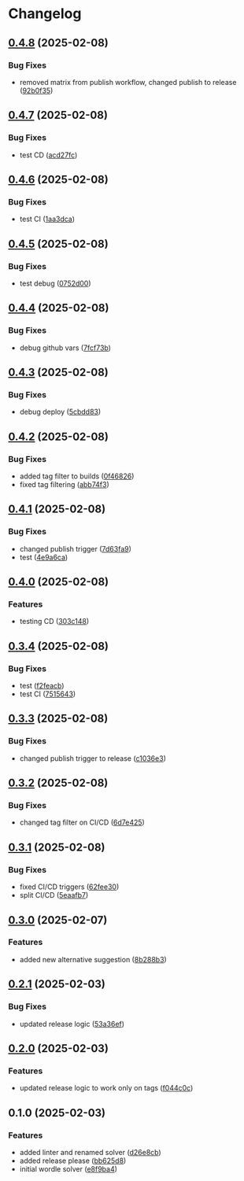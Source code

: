 # Changelog

## [0.4.8](https://github.com/fmakdemir/fwordlesolver/compare/v0.4.7...v0.4.8) (2025-02-08)


### Bug Fixes

* removed matrix from publish workflow, changed publish to release ([92b0f35](https://github.com/fmakdemir/fwordlesolver/commit/92b0f35b103dd7df3a5ca9a8b6f386051dec6a3c))

## [0.4.7](https://github.com/fmakdemir/fwordlesolver/compare/v0.4.6...v0.4.7) (2025-02-08)


### Bug Fixes

* test CD ([acd27fc](https://github.com/fmakdemir/fwordlesolver/commit/acd27fcbc3100ed7009c65baafe9c9637cb20229))

## [0.4.6](https://github.com/fmakdemir/fwordlesolver/compare/v0.4.5...v0.4.6) (2025-02-08)


### Bug Fixes

* test CI ([1aa3dca](https://github.com/fmakdemir/fwordlesolver/commit/1aa3dca766e510c65c433d1853cbd91351d80fb8))

## [0.4.5](https://github.com/fmakdemir/fwordlesolver/compare/v0.4.4...v0.4.5) (2025-02-08)


### Bug Fixes

* test debug ([0752d00](https://github.com/fmakdemir/fwordlesolver/commit/0752d001df5fc39c549530dc76e770a8270c4f0e))

## [0.4.4](https://github.com/fmakdemir/fwordlesolver/compare/v0.4.3...v0.4.4) (2025-02-08)


### Bug Fixes

* debug github vars ([7fcf73b](https://github.com/fmakdemir/fwordlesolver/commit/7fcf73bae2ad73b722d4edb064520311b706c28a))

## [0.4.3](https://github.com/fmakdemir/fwordlesolver/compare/v0.4.2...v0.4.3) (2025-02-08)


### Bug Fixes

* debug deploy ([5cbdd83](https://github.com/fmakdemir/fwordlesolver/commit/5cbdd832ba50082118742961322fa61db2888e40))

## [0.4.2](https://github.com/fmakdemir/fwordlesolver/compare/v0.4.1...v0.4.2) (2025-02-08)


### Bug Fixes

* added tag filter to builds ([0f46826](https://github.com/fmakdemir/fwordlesolver/commit/0f468266b6b396112fc7a836f92f60f5c7d65418))
* fixed tag filtering ([abb74f3](https://github.com/fmakdemir/fwordlesolver/commit/abb74f31f804591227fc2a8b2a8c152760d2d29a))

## [0.4.1](https://github.com/fmakdemir/fwordlesolver/compare/v0.4.0...v0.4.1) (2025-02-08)


### Bug Fixes

* changed publish trigger ([7d63fa9](https://github.com/fmakdemir/fwordlesolver/commit/7d63fa9ece17efb7627fb38b45d2bfb4c982c37b))
* test ([4e9a6ca](https://github.com/fmakdemir/fwordlesolver/commit/4e9a6cab9d8bdbab0841c4329c13fceb076e4b0f))

## [0.4.0](https://github.com/fmakdemir/fwordlesolver/compare/v0.3.4...v0.4.0) (2025-02-08)


### Features

* testing CD ([303c148](https://github.com/fmakdemir/fwordlesolver/commit/303c148fa0162a52e7be779e52c4b75b75a20a9e))

## [0.3.4](https://github.com/fmakdemir/fwordlesolver/compare/v0.3.3...v0.3.4) (2025-02-08)


### Bug Fixes

* test ([f2feacb](https://github.com/fmakdemir/fwordlesolver/commit/f2feacb855ee0c84c24973dad33864fb7989e391))
* test CI ([7515643](https://github.com/fmakdemir/fwordlesolver/commit/7515643880bcc51bb0a640f546a112fc950c8217))

## [0.3.3](https://github.com/fmakdemir/fwordlesolver/compare/v0.3.2...v0.3.3) (2025-02-08)


### Bug Fixes

* changed publish trigger to release ([c1036e3](https://github.com/fmakdemir/fwordlesolver/commit/c1036e3b5ad11b6dcd62cb0ce178ae5825458801))

## [0.3.2](https://github.com/fmakdemir/fwordlesolver/compare/v0.3.1...v0.3.2) (2025-02-08)


### Bug Fixes

* changed tag filter on CI/CD ([6d7e425](https://github.com/fmakdemir/fwordlesolver/commit/6d7e42589065a10cb4eec08b198328fb192bc13d))

## [0.3.1](https://github.com/fmakdemir/fwordlesolver/compare/v0.3.0...v0.3.1) (2025-02-08)


### Bug Fixes

* fixed CI/CD triggers ([62fee30](https://github.com/fmakdemir/fwordlesolver/commit/62fee30bad919d9ef1255a25f72833193ea17115))
* split CI/CD ([5eaafb7](https://github.com/fmakdemir/fwordlesolver/commit/5eaafb71abcc7eccff3cc67f28fbcb4075f36e9f))

## [0.3.0](https://github.com/fmakdemir/fwordlesolver/compare/v0.2.1...v0.3.0) (2025-02-07)


### Features

* added new alternative suggestion ([8b288b3](https://github.com/fmakdemir/fwordlesolver/commit/8b288b30a332ae6ba52bf6e0391112e7ca03b423))

## [0.2.1](https://github.com/fmakdemir/fwordlesolver/compare/v0.2.0...v0.2.1) (2025-02-03)


### Bug Fixes

* updated release logic ([53a36ef](https://github.com/fmakdemir/fwordlesolver/commit/53a36ef772040a43dba385791bac0eb739f15414))

## [0.2.0](https://github.com/fmakdemir/fwordlesolver/compare/v0.1.0...v0.2.0) (2025-02-03)


### Features

* updated release logic to work only on tags ([f044c0c](https://github.com/fmakdemir/fwordlesolver/commit/f044c0c181df1fb61866b66355928dc0ed29a1e1))

## 0.1.0 (2025-02-03)


### Features

* added linter and renamed solver ([d26e8cb](https://github.com/fmakdemir/fwordlesolver/commit/d26e8cbde7999cc57618efe720fba75cc60ddee5))
* added release please ([bb625d8](https://github.com/fmakdemir/fwordlesolver/commit/bb625d8c432cb5ab216180d0a10dd7721cb50a78))
* initial wordle solver ([e8f9ba4](https://github.com/fmakdemir/fwordlesolver/commit/e8f9ba46be6ee9bfbd37cf25f5f4753d5440ed95))

